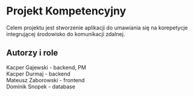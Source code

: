 # Projekt Kompetencyjny
Celem projektu jest stworzenie aplikacji do umawiania się na korepetycje integrującej środowisko do komunikacji zdalnej.

## Autorzy i role
Kacper Gajewski - backend, PM\
Kacper Durmaj - backend\
Mateusz Zaborowski - frontend\
Dominik Snopek - database


